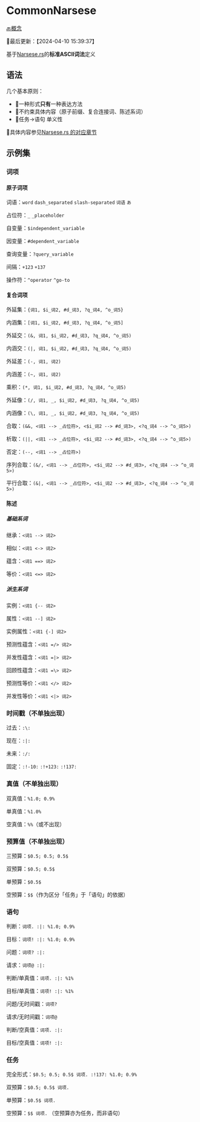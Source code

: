 # CommonNarsese

[🔙概念](./doc.md)

📍最后更新：【2024-04-10 15:39:37】

基于[Narsese.rs](https://github.com/ARCJ137442/Narsese.rs?tab=readme-ov-file#%E6%A0%87%E5%87%86ascii%E8%AF%8D%E6%B3%95)的**标准ASCII词法**定义

## 语法

几个基本原则：

- 📌一种形式**只有**一种表达方法
- 📌不约束具体内容（原子前缀、复合连接词、陈述系词）
- 📌任务→语句 单义性

🔗具体内容参见[Narsese.rs 的对应章节](https://github.com/ARCJ137442/Narsese.rs?tab=readme-ov-file#%E6%A0%87%E5%87%86ascii%E8%AF%8D%E6%B3%95)

## 示例集

### 词项

#### 原子词项

词语：`word` `dash_separated` `slash-separated` `词语` `あ`

占位符：`_` `_placeholder`

自变量：`$independent_variable`

因变量：`#dependent_variable`

查询变量：`?query_variable`

间隔：`+123` `+137`

操作符：`^operator` `^go-to`

#### 复合词项

外延集：`{词1, $i_词2, #d_词3, ?q_词4, ^o_词5}`

内涵集：`[词1, $i_词2, #d_词3, ?q_词4, ^o_词5]`

外延交：`(&, 词1, $i_词2, #d_词3, ?q_词4, ^o_词5)`

内涵交：`(|, 词1, $i_词2, #d_词3, ?q_词4, ^o_词5)`

外延差：`(-, 词1, 词2)`

内涵差：`(~, 词1, 词2)`

乘积：`(*, 词1, $i_词2, #d_词3, ?q_词4, ^o_词5)`

外延像：`(/, 词1, _, $i_词2, #d_词3, ?q_词4, ^o_词5)`

内涵像：`(\, 词1, _, $i_词2, #d_词3, ?q_词4, ^o_词5)`

合取：`(&&, <词1 --> _占位符>, <$i_词2 --> #d_词3>, <?q_词4 --> ^o_词5>)`

析取：`(||, <词1 --> _占位符>, <$i_词2 --> #d_词3>, <?q_词4 --> ^o_词5>)`

否定：`(--, <词1 --> _占位符>)`

序列合取：`(&/, <词1 --> _占位符>, <$i_词2 --> #d_词3>, <?q_词4 --> ^o_词5>)`

平行合取：`(&|, <词1 --> _占位符>, <$i_词2 --> #d_词3>, <?q_词4 --> ^o_词5>)`

#### 陈述

##### 基础系词

继承：`<词1 --> 词2>`

相似：`<词1 <-> 词2>`

蕴含：`<词1 ==> 词2>`

等价：`<词1 <=> 词2>`

##### 派生系词

实例：`<词1 {-- 词2>`

属性：`<词1 --] 词2>`

实例属性：`<词1 {-] 词2>`

预测性蕴含：`<词1 =/> 词2>`

并发性蕴含：`<词1 =|> 词2>`

回顾性蕴含：`<词1 =\> 词2>`

预测性等价：`<词1 </> 词2>`

并发性等价：`<词1 <|> 词2>`

### 时间戳（不单独出现）

过去：`:\:`

现在：`:|:`

未来：`:/:`

固定：`:!-10:` `:!+123:` `:!137:`

### 真值（不单独出现）

双真值：`%1.0; 0.9%`

单真值：`%1.0%`

空真值：`%%`（或不出现）

### 预算值（不单独出现）

三预算：`$0.5; 0.5; 0.5$`

双预算：`$0.5; 0.5$`

单预算：`$0.5$`

空预算：`$$`（作为区分「任务」于「语句」的依据）

### 语句

判断：`词项. :|: %1.0; 0.9%`

目标：`词项! :|: %1.0; 0.9%`

问题：`词项? :|:`

请求：`词项@ :|:`

判断/单真值：`词项. :|: %1%`

目标/单真值：`词项! :|: %1%`

问题/无时间戳：`词项?`

请求/无时间戳：`词项@`

判断/空真值：`词项. :|:`

目标/空真值：`词项! :|:`

### 任务

完全形式：`$0.5; 0.5; 0.5$ 词项. :!137: %1.0; 0.9%`

双预算：`$0.5; 0.5$ 词项.`

单预算：`$0.5$ 词项.`

空预算：`$$ 词项.` （空预算亦为任务，而非语句）
